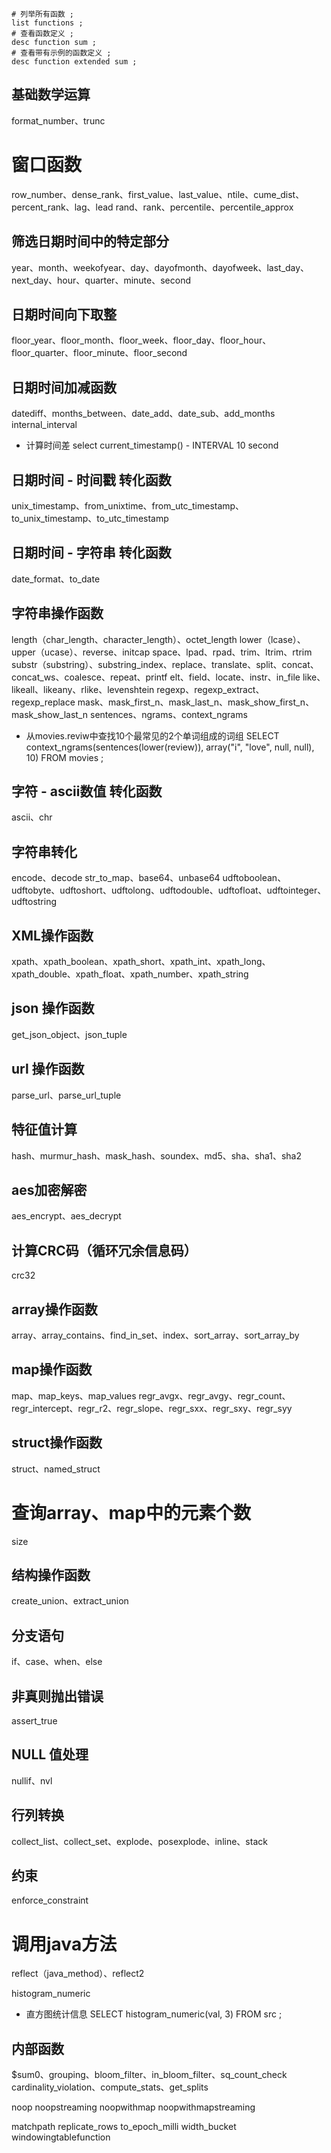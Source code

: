 

```
# 列举所有函数 ;
list functions ;
# 查看函数定义 ;
desc function sum ;
# 查看带有示例的函数定义 ;
desc function extended sum ;
```


## 基础数学运算
format_number、trunc

# 窗口函数
row_number、dense_rank、first_value、last_value、ntile、cume_dist、percent_rank、lag、lead
rand、rank、percentile、percentile_approx

## 筛选日期时间中的特定部分
year、month、weekofyear、day、dayofmonth、dayofweek、last_day、next_day、hour、quarter、minute、second
## 日期时间向下取整
floor_year、floor_month、floor_week、floor_day、floor_hour、floor_quarter、floor_minute、floor_second
## 日期时间加减函数
datediff、months_between、date_add、date_sub、add_months
internal_interval
- 计算时间差
select current_timestamp() - INTERVAL 10 second
## 日期时间 - 时间戳 转化函数
unix_timestamp、from_unixtime、from_utc_timestamp、to_unix_timestamp、to_utc_timestamp
## 日期时间 - 字符串 转化函数
date_format、to_date

## 字符串操作函数
length（char_length、character_length）、octet_length
lower（lcase）、upper（ucase）、reverse、initcap
space、lpad、rpad、trim、ltrim、rtrim
substr（substring）、substring_index、replace、translate、split、concat、concat_ws、coalesce、repeat、printf
elt、field、locate、instr、in_file
like、likeall、likeany、rlike、levenshtein
regexp、regexp_extract、regexp_replace
mask、mask_first_n、mask_last_n、mask_show_first_n、mask_show_last_n
sentences、ngrams、context_ngrams
- 从movies.reviw中查找10个最常见的2个单词组成的词组
SELECT context_ngrams(sentences(lower(review)), array("i", "love", null, null), 10) FROM movies ;
## 字符 - ascii数值 转化函数
ascii、chr
## 字符串转化
encode、decode
str_to_map、base64、unbase64
udftoboolean、udftobyte、udftoshort、udftolong、udftodouble、udftofloat、udftointeger、udftostring

## XML操作函数
xpath、xpath_boolean、xpath_short、xpath_int、xpath_long、xpath_double、xpath_float、xpath_number、xpath_string

## json 操作函数
get_json_object、json_tuple

## url 操作函数
parse_url、parse_url_tuple

## 特征值计算
hash、murmur_hash、mask_hash、soundex、md5、sha、sha1、sha2
## aes加密解密
aes_encrypt、aes_decrypt
## 计算CRC码（循环冗余信息码）
crc32

## array操作函数
array、array_contains、find_in_set、index、sort_array、sort_array_by

## map操作函数
map、map_keys、map_values
regr_avgx、regr_avgy、regr_count、regr_intercept、regr_r2、regr_slope、regr_sxx、regr_sxy、regr_syy

## struct操作函数
struct、named_struct

# 查询array、map中的元素个数
size

## 结构操作函数
create_union、extract_union

## 分支语句
if、case、when、else
## 非真则抛出错误
assert_true

## NULL 值处理
nullif、nvl

## 行列转换
collect_list、collect_set、explode、posexplode、inline、stack

## 约束
enforce_constraint

# 调用java方法
reflect（java_method）、reflect2

histogram_numeric
- 直方图统计信息
SELECT histogram_numeric(val, 3) FROM src ;

## 内部函数
$sum0、grouping、bloom_filter、in_bloom_filter、sq_count_check
cardinality_violation、compute_stats、get_splits

noop
noopstreaming
noopwithmap
noopwithmapstreaming

matchpath
replicate_rows
to_epoch_milli
width_bucket
windowingtablefunction



